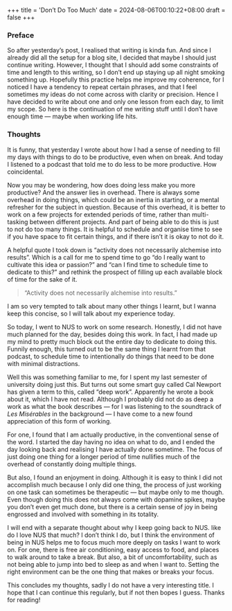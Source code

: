+++
title = 'Don’t Do Too Much'
date = 2024-08-06T00:10:22+08:00
draft = false
+++

### Preface

So after yesterday’s post, I realised that writing is kinda fun. And since I already did all the setup for a blog site, I decided that maybe I should just continue writing. However, I thought that I should add some constraints of time and length to this writing, so I don’t end up staying up all night smoking something up. Hopefully this practice helps me improve my coherence, for I noticed I have a tendency to repeat certain phrases, and that I feel sometimes my ideas do not come across with clarity or precision. Hence I have decided to write about one and only one lesson from each day, to limit my scope. So here is the continuation of me writing stuff until I don’t have enough time — maybe when working life hits.

### Thoughts

It is funny, that yesterday I wrote about how I had a sense of needing to fill my days with things to do to be productive, even when on break. And today I listened to a podcast that told me to do less to be more productive. How coincidental.

Now you may be wondering, how does doing less make you more productive? And the answer lies in overhead. There is always some overhead in doing things, which could be an inertia in starting, or a mental refresher for the subject in question. Because of this overhead, it is better to work on a few projects for extended periods of time, rather than multi-tasking between different projects. And part of being able to do this is just to not do too many things. It is helpful to schedule and organise time to see if you have space to fit certain things, and if there isn’t it is okay to not do it.

A helpful quote I took down is “activity does not necessarily alchemise into results”. Which is a call for me to spend time to go “do I really want to cultivate this idea or passion?” and “can I find time to schedule time to dedicate to this?” and rethink the prospect of filling up each available block of time for the sake of it.

> “Activity does not necessarily alchemise into results.”

I am so very tempted to talk about many other things I learnt, but I wanna keep this concise, so I will talk about my experience today.

So today, I went to NUS to work on some research. Honestly, I did not have much planned for the day, besides doing this work. In fact, I had made up my mind to pretty much block out the entire day to dedicate to doing this. Funnily enough, this turned out to be the same thing I learnt from that podcast, to schedule time to intentionally do things that need to be done with minimal distractions.

Well this was something familiar to me, for I spent my last semester of university doing just this. But turns out some smart guy called Cal Newport has given a term to this, called “deep work”. Apparently he wrote a book about it, which I have not read. Although I probably did not do as deep a work as what the book describes — for I was listening to the soundtrack of *Les Misérables* in the background — I have come to a new found appreciation of this form of working.

For one, I found that I am actually productive, in the conventional sense of the word. I started the day having no idea on what to do, and I ended the day looking back and realising I have actually done sometime. The focus of just doing one thing for a longer period of time nullifies much of the overhead of constantly doing multiple things.

But also, I found an enjoyment in doing. Although it is easy to think I did not accomplish much because I only did one thing, the process of just working on one task can sometimes be therapeutic — but maybe only to me though. Even though doing this does not always come with dopamine spikes, maybe you don’t even get much done, but there is a certain sense of joy in being engrossed and involved with something in its totality.

I will end with a separate thought about why I keep going back to NUS. like do I love NUS that much? I don’t think I do, but I think the environment of being in NUS helps me to focus much more deeply on tasks I want to work on. For one, there is free air conditioning, easy access to food, and places to walk around to take a break. But also, a bit of uncomfortability, such as not being able to jump into bed to sleep as and when I want to. Setting the right environment can be the one thing that makes or breaks your focus.

This concludes my thoughts, sadly I do not have a very interesting title. I hope that I can continue this regularly, but if not then bopes I guess. Thanks for reading!
